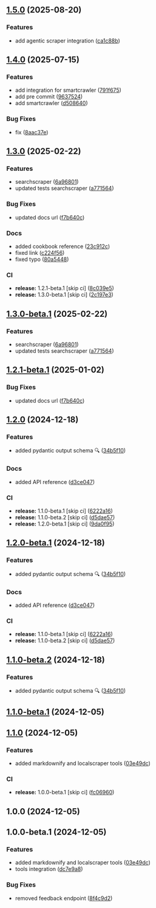 ## [1.5.0](https://github.com/ScrapeGraphAI/langchain-scrapegraph/compare/v1.4.0...v1.5.0) (2025-08-20)


### Features

* add agentic scraper integration ([ca1c88b](https://github.com/ScrapeGraphAI/langchain-scrapegraph/commit/ca1c88b3d89972e6404add663e5172f3c67df31b))

## [1.4.0](https://github.com/ScrapeGraphAI/langchain-scrapegraph/compare/v1.3.0...v1.4.0) (2025-07-15)


### Features

* add integration for smartcrawler ([791f675](https://github.com/ScrapeGraphAI/langchain-scrapegraph/commit/791f67592a5734488e5653435b8aef966d2dbbd0))
* add pre commit ([9637524](https://github.com/ScrapeGraphAI/langchain-scrapegraph/commit/9637524a4c90a785c87470f5a554c7ac760c4327))
* add smartcrawler ([d508640](https://github.com/ScrapeGraphAI/langchain-scrapegraph/commit/d50864015a7b3c4c17643326927382b7bed3319c))


### Bug Fixes

* fix ([8aac37e](https://github.com/ScrapeGraphAI/langchain-scrapegraph/commit/8aac37e6c64932f4c5788ed7da144165edb572b2))

## [1.3.0](https://github.com/ScrapeGraphAI/langchain-scrapegraph/compare/v1.2.0...v1.3.0) (2025-02-22)


### Features

* searchscraper ([6a96801](https://github.com/ScrapeGraphAI/langchain-scrapegraph/commit/6a968015d9c8f4ce798111850b0f000c3317c467))
* updated tests searchscraper ([a771564](https://github.com/ScrapeGraphAI/langchain-scrapegraph/commit/a771564838b637f6aef0277e5ca3d723208d6701))


### Bug Fixes

* updated docs url ([f7b640c](https://github.com/ScrapeGraphAI/langchain-scrapegraph/commit/f7b640c29d9780a30212acb19b09247b765a41ff))


### Docs

* added cookbook reference ([23c912c](https://github.com/ScrapeGraphAI/langchain-scrapegraph/commit/23c912c83e2090fc4383cadd946f6cbf0eb93319))
* fixed link ([c224f56](https://github.com/ScrapeGraphAI/langchain-scrapegraph/commit/c224f564848f4c7e8a1c9ba559ef8c4b316c1ce8))
* fixed typo ([80a5448](https://github.com/ScrapeGraphAI/langchain-scrapegraph/commit/80a5448e0df7449b2a87d35b02989eee4f747220))


### CI

* **release:** 1.2.1-beta.1 [skip ci] ([8c039e5](https://github.com/ScrapeGraphAI/langchain-scrapegraph/commit/8c039e54a1f29d6046f4a1bfa7cb271acd39471f))
* **release:** 1.3.0-beta.1 [skip ci] ([2c197e3](https://github.com/ScrapeGraphAI/langchain-scrapegraph/commit/2c197e3a41fb88012acf456d1c2a9a477d3fb77d))

## [1.3.0-beta.1](https://github.com/ScrapeGraphAI/langchain-scrapegraph/compare/v1.2.1-beta.1...v1.3.0-beta.1) (2025-02-22)


### Features

* searchscraper ([6a96801](https://github.com/ScrapeGraphAI/langchain-scrapegraph/commit/6a968015d9c8f4ce798111850b0f000c3317c467))
* updated tests searchscraper ([a771564](https://github.com/ScrapeGraphAI/langchain-scrapegraph/commit/a771564838b637f6aef0277e5ca3d723208d6701))

## [1.2.1-beta.1](https://github.com/ScrapeGraphAI/langchain-scrapegraph/compare/v1.2.0...v1.2.1-beta.1) (2025-01-02)


### Bug Fixes

* updated docs url ([f7b640c](https://github.com/ScrapeGraphAI/langchain-scrapegraph/commit/f7b640c29d9780a30212acb19b09247b765a41ff))

## [1.2.0](https://github.com/ScrapeGraphAI/langchain-scrapegraph/compare/v1.1.0...v1.2.0) (2024-12-18)


### Features

* added pydantic output schema 🔍 ([34b5f10](https://github.com/ScrapeGraphAI/langchain-scrapegraph/commit/34b5f1089059daa25c756b44da593a7c0db97aa9))


### Docs

* added API reference ([d3ce047](https://github.com/ScrapeGraphAI/langchain-scrapegraph/commit/d3ce0470f5c89da910540e42d71afdddd80e8c15))


### CI

* **release:** 1.1.0-beta.1 [skip ci] ([6222a16](https://github.com/ScrapeGraphAI/langchain-scrapegraph/commit/6222a16a2fec477e7a6e610e0fdd4960e7ccd1b5))
* **release:** 1.1.0-beta.2 [skip ci] ([d5dae57](https://github.com/ScrapeGraphAI/langchain-scrapegraph/commit/d5dae575921cfa14daa4ceb887b0d7d037d3773d))
* **release:** 1.2.0-beta.1 [skip ci] ([9da0f95](https://github.com/ScrapeGraphAI/langchain-scrapegraph/commit/9da0f957fa438ec6062ee3fb0cda2023ee262373))

## [1.2.0-beta.1](https://github.com/ScrapeGraphAI/langchain-scrapegraph/compare/v1.1.0...v1.2.0-beta.1) (2024-12-18)


### Features

* added pydantic output schema 🔍 ([34b5f10](https://github.com/ScrapeGraphAI/langchain-scrapegraph/commit/34b5f1089059daa25c756b44da593a7c0db97aa9))


### Docs

* added API reference ([d3ce047](https://github.com/ScrapeGraphAI/langchain-scrapegraph/commit/d3ce0470f5c89da910540e42d71afdddd80e8c15))


### CI

* **release:** 1.1.0-beta.1 [skip ci] ([6222a16](https://github.com/ScrapeGraphAI/langchain-scrapegraph/commit/6222a16a2fec477e7a6e610e0fdd4960e7ccd1b5))
* **release:** 1.1.0-beta.2 [skip ci] ([d5dae57](https://github.com/ScrapeGraphAI/langchain-scrapegraph/commit/d5dae575921cfa14daa4ceb887b0d7d037d3773d))

## [1.1.0-beta.2](https://github.com/ScrapeGraphAI/langchain-scrapegraph/compare/v1.1.0-beta.1...v1.1.0-beta.2) (2024-12-18)


### Features

* added pydantic output schema 🔍 ([34b5f10](https://github.com/ScrapeGraphAI/langchain-scrapegraph/commit/34b5f1089059daa25c756b44da593a7c0db97aa9))

## [1.1.0-beta.1](https://github.com/ScrapeGraphAI/langchain-scrapegraph/compare/v1.0.0...v1.1.0-beta.1) (2024-12-05)

## [1.1.0](https://github.com/ScrapeGraphAI/langchain-scrapegraph/compare/v1.0.0...v1.1.0) (2024-12-05)


### Features

* added markdownify and localscraper tools ([03e49dc](https://github.com/ScrapeGraphAI/langchain-scrapegraph/commit/03e49dce84ef5a1b7a59b6dfd046eb563c14d283))


### CI

* **release:** 1.0.0-beta.1 [skip ci] ([fc06960](https://github.com/ScrapeGraphAI/langchain-scrapegraph/commit/fc06960340c68ff325656074d47b0b793a3b25fe))

## 1.0.0 (2024-12-05)

## 1.0.0-beta.1 (2024-12-05)


### Features

* added markdownify and localscraper tools ([03e49dc](https://github.com/ScrapeGraphAI/langchain-scrapegraph/commit/03e49dce84ef5a1b7a59b6dfd046eb563c14d283))
* tools integration ([dc7e9a8](https://github.com/ScrapeGraphAI/langchain-scrapegraph/commit/dc7e9a8fbf4e88bb79e11a9253428b2f61fa1293))


### Bug Fixes

* removed feedback endpoint ([8f4c9d2](https://github.com/ScrapeGraphAI/langchain-scrapegraph/commit/8f4c9d235eabeae48773e7394d30f93ccc8f8dc4))
